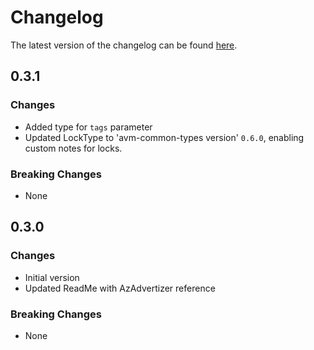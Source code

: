 # Changelog

The latest version of the changelog can be found [here](https://github.com/Azure/bicep-registry-modules/blob/main/avm/res/network/private-link-service/CHANGELOG.md).

## 0.3.1

### Changes

- Added type for `tags` parameter
- Updated LockType to 'avm-common-types version' `0.6.0`, enabling custom notes for locks.

### Breaking Changes

- None

## 0.3.0

### Changes

- Initial version
- Updated ReadMe with AzAdvertizer reference

### Breaking Changes

- None
